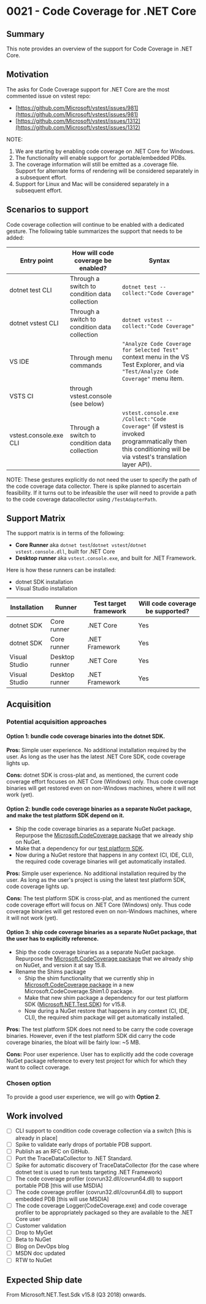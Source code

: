# 0021 - Code Coverage for .NET Core
## Summary
This note provides an overview of the support for Code Coverage in .NET Core.

## Motivation
The asks for Code Coverage support for .NET Core are the most commented issue on vstest repo:
- [https://github.com/Microsoft/vstest/issues/981](https://github.com/Microsoft/vstest/issues/981)
- [https://github.com/Microsoft/vstest/issues/1312](https://github.com/Microsoft/vstest/issues/1312)

NOTE:
1. We are starting by enabling code coverage on .NET Core for Windows.
2. The functionality will enable support for .portable/embedded PDBs.
3. The coverage information will still be emitted as a .coverage file. Support for alternate forms of rendering will be considered separately in a subsequent effort.
4. Support for Linux and Mac will be considered separately in a subsequent effort.

## Scenarios to support
Code coverage collection will continue to be enabled with a dedicated gesture. The following table summarizes the support that needs to be added:

| Entry point | How will code coverage be enabled? | Syntax                                                               |
|-------------|------------------------------------|----------------------------------------------------------------------|
|dotnet test CLI              | Through a switch to condition data collection | `dotnet test --collect:"Code Coverage"`   |
|dotnet vstest CLI            | Through a switch to condition data collection | `dotnet vstest --collect:"Code Coverage"` |
|VS IDE                       | Through menu commands                         | `"Analyze Code Coverage for Selected Test"` context menu in the VS Test Explorer, and via `"Test/Analyze Code Coverage"` menu item. |
|VSTS CI                      | through vstest.console (see below)            |                                           |
|vstest.console.exe CLI       | Through a switch to condition data collection | `vstest.console.exe /Collect:"Code Coverage"` (if vstest is invoked programmatically then this conditioning will be via vstest's translation layer API). |

NOTE:
These gestures explicitly do not need the user to specify the path of the code coverage data collector. There is spike planned to ascertain feasibility. If it turns out to be infeasible the user will need to provide a path to the code coverage datacollector using `/TestAdapterPath`.

## Support Matrix
The support matrix is in terms of the following:
- __Core Runner__ aka `dotnet test`/`dotnet vstest`/`dotnet vstest.console.dll`, built for .NET Core
- __Desktop runner__ aka `vstest.console.exe`, and built for .NET Framework.

Here is how these runners can be installed:
- dotnet SDK installation
- Visual Studio installation

| Installation  | Runner         | Test target framework | Will code coverage be supported? |
|---------------|----------------|-----------------------|----------------------------------|
| dotnet SDK    | Core runner    | .NET Core             | Yes                              |
| dotnet SDK    | Core runner    | .NET Framework        | Yes                              |
| Visual Studio | Desktop runner | .NET Core             | Yes                              |
| Visual Studio | Desktop runner | .NET Framework        | Yes                              |

## Acquisition
### Potential acquisition approaches
#### Option 1: bundle code coverage binaries into the dotnet SDK.
__Pros:__ Simple user experience. No additional installation required by the user. As long as the user has the latest .NET Core SDK, code coverage lights up.

__Cons:__ dotnet SDK is cross-plat and, as mentioned, the current code coverage effort focuses on .NET Core (Windows) only. Thus code coverage binaries will get restored even on non-Windows machines, where it will not work (yet).

#### Option 2: bundle code coverage binaries as a separate NuGet package, and make the test platform SDK depend on it.
- Ship the code coverage binaries as a separate NuGet package. Repurpose the [Microsoft.CodeCoverage package](https://www.nuget.org/packages/Microsoft.CodeCoverage/) that we already ship on NuGet.
- Make that a dependency for our [test platform SDK](https://www.nuget.org/packages/Microsoft.NET.Test.Sdk/).
- Now during a NuGet restore that happens in any context (CI, IDE, CLI), the required code coverage binaries will get automatically installed.

__Pros:__ Simple user experience. No additional installation required by the user. As long as the user's project is using the latest test platform SDK, code coverage lights up.

__Cons:__ The test platform SDK is cross-plat, and as mentioned the current code coverage effort will focus on .NET Core (Windows) only. Thus code coverage binaries will get restored even on non-Windows machines, where it will not work (yet).

#### Option 3: ship code coverage binaries as a separate NuGet package, that the user has to explicitly reference.
- Ship the code coverage binaries as a separate NuGet package. Repurpose the [Microsoft.CodeCoverage package](https://www.nuget.org/packages/Microsoft.CodeCoverage/) that we already ship on NuGet, and version it at say 15.8.
- Rename the Shims package
	- Ship the shim functionality that we currently ship in [Microsoft.CodeCoverage package](https://www.nuget.org/packages/Microsoft.CodeCoverage/) in a new Microsoft.CodeCoverage.Shim1.0 package.
	- Make that new shim package a dependency for our test platform SDK ([Microsoft.NET.Test.SDK](https://www.nuget.org/packages/Microsoft.NET.Test.Sdk/)) for v15.8.
	- Now during a NuGet restore that happens in any context (CI, IDE, CLI), the required shim package will get automatically installed.

__Pros:__ The test platform SDK does not need to be carry the code coverage binaries. However, even if the test platform SDK did carry the code coverage binaries, the bloat will be fairly low: ~5 MB.

__Cons:__ Poor user experience. User has to explicitly add the code coverage NuGet package reference to every test project for which for which they want to collect coverage.

### Chosen option
To provide a good user experience, we will go with __Option 2__.

## Work involved
- [ ] CLI support to condition code coverage collection via a switch [this is already in place]
- [ ] Spike to validate early drops of portable PDB support.
- [ ] Publish as an RFC on GitHub.
- [ ] Port the TraceDataCollector to .NET Standard.
- [ ] Spike for automatic discovery of TraceDataCollector (for the case where dotnet test is used to run tests targeting .NET Framework)
- [ ] The code coverage profiler (covrun32.dll/covrun64.dll) to support portable PDB [this will use MSDIA]
- [ ] The code coverage profiler (covrun32.dll/covrun64.dll) to support embedded PDB [this will use MSDIA]
- [ ] The code coverage Logger(CodeCoverage.exe) and code coverage profiler to be appropriately packaged so they are available to the .NET Core user
- [ ] Customer validation
- [ ] Drop to MyGet
- [ ] Beta to NuGet
- [ ] Blog on DevOps blog
- [ ] MSDN doc updated
- [ ] RTW to NuGet

## Expected Ship date
From Microsoft.NET.Test.Sdk v15.8 (Q3 2018) onwards.
